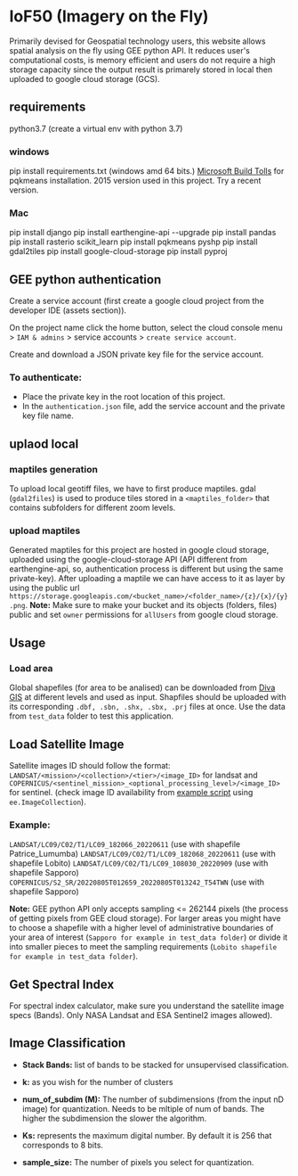 # IoF50 (Imagery on the Fly)
Primarily devised for Geospatial technology users, this website allows spatial analysis on the fly using GEE python API. It reduces user's computational costs, is memory efficient and users do not require a high storage capacity since the output result is primarely stored in local then uploaded to google cloud storage (GCS). 

## requirements
python3.7 (create a virtual env with python 3.7)

### windows
pip install requirements.txt (windows amd 64 bits.)
[Microsoft Build Tolls](https://www.microsoft.com/en-us/download/details.aspx?id=48159) for pqkmeans installation. 2015 version used in this project. Try a recent version.
### Mac
pip install django
pip install earthengine-api --upgrade
pip install pandas
pip install rasterio
scikit_learn
pip install pqkmeans
pyshp
pip install gdal2tiles
pip install google-cloud-storage
pip install pyproj

## GEE python authentication

Create a service account (first create a google cloud project from the developer IDE (assets section)).

On the project name click the home button, select the cloud console menu > `IAM & admins` > service accounts > `create service account`.

Create and download a JSON private key file for the service account.

### To authenticate:
- Place the private key in the root location of this project.
- In the `authentication.json` file, add the service account and the private key file name.

## uplaod local 
### maptiles generation
To upload local geotiff files, we have to first produce maptiles.
gdal (`gdal2files`) is used to produce tiles stored in a `<maptiles_folder>` that contains subfolders for different zoom levels.

### upload maptiles
Generated maptiles for this project are hosted in google cloud storage, uploaded using the google-cloud-storage API (API different from earthengine-api, so, authentication process is different but using the same private-key). After uploading a maptile we can have access to it as layer by using the public url `https://storage.googleapis.com/<bucket_name>/<folder_name>/{z}/{x}/{y}.png`. 
**Note:** Make sure to make your bucket and its objects (folders, files) public and set `owner` permissions for `allUsers` from google cloud storage.

## Usage
### Load area
Global shapefiles (for area to be analised) can be downloaded from [Diva GIS](https://www.diva-gis.org/Data) at different levels and used as input.
Shapfiles should be uploaded with its corresponding `.dbf, .sbn, .shx, .sbx, .prj` files at once. Use the data from `test_data` folder to test this application.

## Load Satellite Image
Satellite images ID should follow the format: `LANDSAT/<mission>/<collection>/<tier>/<image_ID>` for landsat and `COPERNICUS/<sentinel_mission>_<optional_processing_level>/<image_ID>` for sentinel. (check image ID availability from [example script](https://code.earthengine.google.com/848200c362694900b6027b30b0e99677) using `ee.ImageCollection`).

### Example:
`LANDSAT/LC09/C02/T1/LC09_182066_20220611` (use with shapefile Patrice_Lumumba)
`LANDSAT/LC09/C02/T1/LC09_182068_20220611` (use with shapefile Lobito)
`LANDSAT/LC09/C02/T1/LC09_108030_20220909` (use with shapefile Sapporo)
`COPERNICUS/S2_SR/20220805T012659_20220805T013242_T54TWN` (use with shapefile Sapporo)

**Note:** GEE python API only accepts sampling <= 262144 pixels (the process of getting pixels from GEE cloud storage). For larger areas you might have to choose a shapefile with a higher level of administrative boundaries of your area of interest (`Sapporo for example in test_data folder`) or divide it into smaller pieces to meet the sampling requirements (`Lobito shapefile for example in test_data folder`).

## Get Spectral Index
For spectral index calculator, make sure you understand the satellite image specs (Bands). Only NASA Landsat and ESA Sentinel2 images allowed).

## Image Classification

- **Stack Bands:** list of bands to be stacked for unsupervised classification.

- **k:** as you wish for the number of clusters

- **num_of_subdim (M):**  The  number of subdimensions (from the input nD image) for quantization. Needs to be mltiple of num of bands. The higher the subdimension the slower the algorithm.

- **Ks:**  represents the maximum digital number. By default it is 256 that corresponds to 8 bits.

- **sample_size:** The number of pixels you select for quantization.